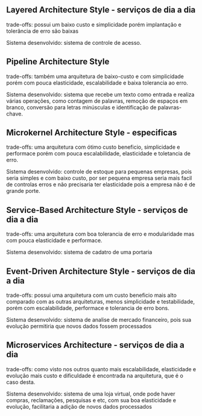 ## Layered Architecture Style - serviços de dia a dia
trade-offs: possui um baixo custo e simplicidade porém implantação e tolerância de erro são baixas

Sistema desenvolvido: sistema de controle de acesso.

## Pipeline Architecture Style 
trade-offs: também uma arquitetura de baixo-custo e com simplicidade porém com pouca elasticidade, escalabilidade e baixa tolerancia ao erro.

Sistema desenvolvido: sistema que recebe um texto como entrada e realiza várias operações, como contagem de palavras, remoção de espaços em branco, conversão para letras minúsculas e identificação de palavras-chave.

## Microkernel Architecture Style - especificas
trade-offs: uma arquitetura com ótimo custo beneficio, simplicidade e performace porém com pouca escalabilidade, elasticidade e toletancia de erro.

Sistema desenvolvido: controle de estoque para pequenas empresas, pois seria simples e com baixo custo, por ser pequena empresa seria mais facil de controlas erros e não precisaria ter elasticidade pois a empresa não é de grande porte.

## Service-Based Architecture Style - serviços de dia a dia
trade-offs: uma arquitetura com boa tolerancia de erro e modularidade mas com pouca elasticidade e performace.

Sistema desenvolvido: sistema de cadatro de uma portaria 

## Event-Driven Architecture Style - serviços de dia a dia
trade-offs: possui uma arquitetura com um custo beneficio mais alto comparado com as outras arquiteturas, menos simplicidade e testabilidade, porém com escalabilidade, performace e tolerancia de erro bons.

Sistema desenvolvido: sistema de analise de mercado financeiro, pois sua evolução permitiria que novos dados fossem processados

## Microservices Architecture - serviços de dia a dia
trade-offs: como visto nos outros quanto mais escalabilidade, elasticidade e evolução mais custo e dificuldade é encontrada na arquitetura, que é o caso desta.

Sistema desenvolvido: sistema de uma loja virtual, onde pode haver compras, reclamações, pesquisas e etc, com sua boa elasticidade e evolução, facilitaria a adição de novos dados processados
